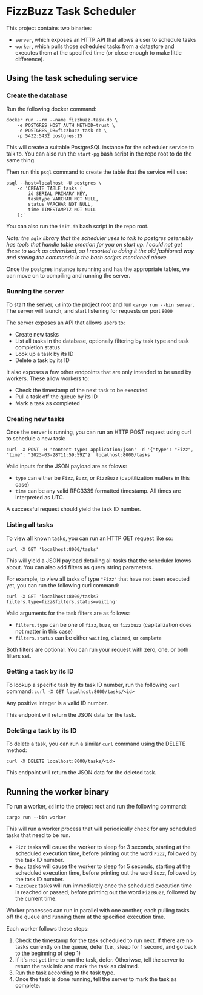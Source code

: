 # FizzBuzz Task Scheduler

This project contains two binaries:

- `server`, which exposes an HTTP API that allows a user to schedule tasks
- `worker`, which pulls those scheduled tasks from a datastore and executes them at the specified time (or close enough to make little difference).

## Using the task scheduling service

### Create the database

Run the following docker command:

```
docker run --rm --name fizzbuzz-task-db \
	-e POSTGRES_HOST_AUTH_METHOD=trust \
	-e POSTGRES_DB=fizzbuzz-task-db \
	-p 5432:5432 postgres:15
```

This will create a suitable PostgreSQL instance for the scheduler service to talk to. You can also run the `start-pg` bash script in the repo root to do the same thing.


Then run this `psql` command to create the table that the service will use:

```
psql --host=localhost -U postgres \
	-c 'CREATE TABLE tasks (
		id SERIAL PRIMARY KEY,
		tasktype VARCHAR NOT NULL,
		status VARCHAR NOT NULL,
		time TIMESTAMPTZ NOT NULL
	);'
```

You can also run the `init-db` bash script in the repo root.

_Note: the `sqlx` library that the scheduler uses to talk to postgres ostensibly has tools that handle table creation for you on start up. I could not get these to work as advertised, so I resorted to doing it the old fashioned way and storing the commands in the bash scripts mentioned above._
 
Once the postgres instance is running and has the appropriate tables, we can move on to compiling and running the server.

### Running the server

To start the server, `cd` into the project root and run `cargo run --bin server`. The server will launch, and start listening for requests on port `8000`

The server exposes an API that allows users to:

- Create new tasks
- List all tasks in the database, optionally filtering by task type and task completion status
- Look up a task by its ID
- Delete a task by its ID

It also exposes a few other endpoints that are only intended to be used by workers. These allow workers to:

- Check the timestamp of the next task to be executed
- Pull a task off the queue by its ID
- Mark a task as completed

### Creating new tasks

Once the server is running, you can run an HTTP POST request using curl to schedule a new task:

`curl -X POST -H 'content-type: application/json' -d '{"type": "Fizz", "time": "2023-03-28T11:59:59Z"}' localhost:8000/tasks`

Valid inputs for the JSON payload are as folows:

- `type` can either be `Fizz`, `Buzz`, or `FizzBuzz` (capitilization matters in this case)
- `time` can be any valid RFC3339 formatted timestamp. All times are interpreted as UTC.

A successful request should yield the task ID number.

### Listing all tasks

To view all known tasks, you can run an HTTP GET request like so:

`curl -X GET 'localhost:8000/tasks'`

This will yield a JSON payload detailing all tasks that the scheduler knows about. You can also add filters as query string parameters.

For example, to view all tasks of type `"Fizz"` that have not been executed yet, you can run the following curl command:

`curl -X GET 'localhost:8000/tasks?filters.type=fizz&filters.status=waiting'`

Valid arguments for the task filters are as follows:
- `filters.type` can be one of `fizz`, `buzz`, or `fizzbuzz` (capitalization does not matter in this case)
- `filters.status` can be either `waiting`, `claimed`, or `complete`

Both filters are optional. You can run your request with zero, one, or both filters set.

### Getting a task by its ID

To lookup a specific task by its task ID number, run the following `curl` command:
`curl -X GET localhost:8000/tasks/<id>`

Any positive integer is a valid ID number.

This endpoint will return the JSON data for the task.

### Deleting a task by its ID

To delete a task, you can run a similar `curl` command using the DELETE method:

`curl -X DELETE localhost:8000/tasks/<id>`

This endpoint will return the JSON data for the deleted task.

## Running the worker binary

To run a worker, `cd` into the project root and run the following command:

`cargo run --bin worker`

This will run a worker process that will periodically check for any scheduled tasks that need to be run.

- `Fizz` tasks will cause the worker to sleep for 3 seconds, starting at the scheduled execution time, before printing out the word `Fizz`, followed by the task ID number.
- `Buzz` tasks will cause the worker to sleep for 5 seconds, starting at the scheduled execution time, before printing out the word `Buzz`, followed by the task ID number.
- `FizzBuzz` tasks will run immediately once the scheduled execution time is reached or passed, before printing out the word `FizzBuzz`, followed by the current time.

Worker processes can run in parallel with one another, each pulling tasks off the queue and running them at the specified execution time.

Each worker follows these steps:

1. Check the timestamp for the task scheduled to run next. If there are no tasks currently on the queue, defer (i.e., sleep for 1 second, and go back to the beginning of step 1)
2. If it's not yet time to run the task, defer. Otheriwse, tell the server to return the task info and mark the task as claimed. 
3. Run the task according to the task type.
4. Once the task is done running, tell the server to mark the task as complete.
